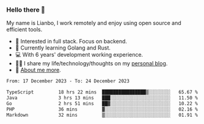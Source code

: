 ### Hello there 👋

My name is Lianbo, I work remotely and enjoy using open source and efficient tools.

- 🔭 Interested in full stack. Focus on backend.
- 🌱 Currently learning Golang and Rust.
- 💻 With 6 years' development working experience.
- ✍🏻 I share my life/technology/thoughts on my [personal blog](https://godruoyi.com).
- 👒 [About me more](https://godruoyi.com/posts/About-godruoyi).

<!--START_SECTION:waka-->

```txt
From: 17 December 2023 - To: 24 December 2023

TypeScript         18 hrs 22 mins  ████████████████▒░░░░░░░░   65.67 %
Java               3 hrs 13 mins   ███░░░░░░░░░░░░░░░░░░░░░░   11.50 %
Go                 2 hrs 51 mins   ██▓░░░░░░░░░░░░░░░░░░░░░░   10.22 %
PHP                36 mins         ▓░░░░░░░░░░░░░░░░░░░░░░░░   02.16 %
Markdown           32 mins         ▒░░░░░░░░░░░░░░░░░░░░░░░░   01.91 %
```

<!--END_SECTION:waka-->
